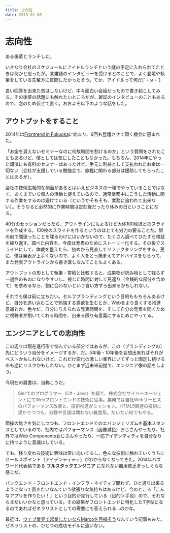 ```yaml
---
title: 志向性
date: 2015-01-08
---
```


# 志向性

ある後輩とランチした。

いきなり会社のスケジュールにアイドルランチという謎の予定に入れられてたときは何かと思ったが。某雑誌のインタビューを受けるとのことで、よく登壇や執筆をしている先輩方に質問したかったそう。てか、アイドルって何だ(´・ω・`)

良い回答を出来た気はしないけど、中々面白い会話だったので書き起こしてみる。その後輩の話題にも触れたいところだが、雑誌のインタビューのこともあるので、念のため伏せて置く。おおよそ以下のような話をした。

## アウトプットをすること

2014年は[Frontrend in Fukuoka](http://frontendfrogs.org/frontrend/)に始まり、6回も登壇させて頂く機会に恵まれた。

「お金を貰えないセミナーなのに何故時間を割けるのか」という質問をされたこともあるけど、僕としては気にしたこともなかった。もちろん、2014年にやった講演にも有料のセミナーはあったけど、手元に利益として支払われたお金は一切ない（会社が支援している勉強会で、旅程に関わる部分は援助してもらったことはあるが）。

会社の技術広報的な側面があるとはいえビジネスの一環でやっていることではなく、あくまでいち個人の活動と捉えているので、通常業務中にこうした活動に関する作業をするのは避けている（というかそもそも、業務に追われて出来ない）。そうなると必然的に作業時間は定刻後だったり休みの日ということになる。

40分のセッションだったら、アウトラインにもよるけど大体100枚ほどのスライドを作成する。100枚のスライドを作るというのはとても労力の要ることだ。皆の前で間違ったことを喋るわけにはいかないので、たくさん調べてひたすら検証を繰り返す。調べた内容を、今度は発表のためにストーリー化する。その後でスライドにして、体裁を整えたら、初めから見直してリファクタリングをする。更に、僕は発表が上手くないので、よく人をとっ捕まえてアドバイスをもらって、また発表アウトラインから書き直しなんてこともよくある。

アウトプットの形として執筆・寄稿と比較すると、成果物が読み物として残らず一過性のものになりやすいし、投じた時間に対して見返り（金銭的な部分を含めて）を求めるなら、割に合わないという言い方すら出来るかもしれない。

それでも僕は前に立ちたい。セルフブランディングという目的ももちろんあるけど、自分を追い込むことで勉強する意欲を生むとか、Webをより良くする推進意識とか、色々だ。自分に与えられる発表時間を、そして自分の発表を聞くために視聴者が割いてくれる時間を、出来る限り有意義にするためにやってる。

## エンジニアとしての志向性

この辺りは現在進行形で悩んでいる部分ではあるが、この（ブランディングの）先にどういう自分をイメージするか、だ。5年後・10年後を妄想出来ればそれがベストかもしれないけど、これだけ変化の激しい業界にいてずっと固定し続けるのも逆にリスクかもしれない。ひとまず近未来前提で、エンジニア像の話をしよう。

今現在の肩書は、自称こうだ。

>SIerでのプログラマー（C#・Java）を経て、株式会社サイバーエージェントにてWebフロントエンドの技術に従事。業務では自社Webサービスのパフォーマンス改善と、技術推進がミッション。HTML5関連の技術に浸かりつつも、分野や言語は問わない雑食系。だいたい何でもやる。

節操の無さを気にしつつも、フロントエンドでのエバンジェリズムを基本スタンスとしているので、社内ではパフォーマンス（画像減色）おじさんやったり、社外ではWeb Componentsおじさんやったり、一応アイデンティティを自分なりに持つように意識はしている。

でも、移り変わる技術に興味は常に向いてるし、色んな技術に触れていくうちにセールスポイント（アイデンティティ）がわからなくなってきた。2014年バズワード代表格である **フルスタックエンジニア** になれない器用貧乏まっしぐらな感じだ。

バックエンド・フロントエンド・インフラ・ネイティブ問わず、ひと通り出来るようになって置きたいなんていう欲張りな気持ちはあるけど、今のところ「こんなアプリを作りたい！」という目的が先行している（目的＞手段）ので、それならまだいいかなと思っている。その結果がフロントエンドに特化したT字型になるのであればゼネラリストとしての需要にも答えられる…のかな。

最近は、[ウェブ業界で起業したいならMarcoを目指そう](http://j.ktamura.com/archives/1489)なんていう記事もみた。ゼネラリストの、ひとつの成功モデルに違いない。
